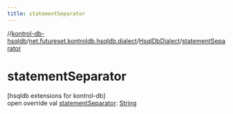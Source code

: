 ```yaml
---
title: statementSeparator
---
```

//[kontrol-db-hsqldb](../../../index.html)/[net.futureset.kontroldb.hsqldb.dialect](../index.html)/[HsqlDbDialect](index.html)/[statementSeparator](statement-separator.html)



# statementSeparator



[hsqldb extensions for kontrol-db]\
open override val [statementSeparator](statement-separator.html): [String](https://kotlinlang.org/api/latest/jvm/stdlib/kotlin/-string/index.html)




